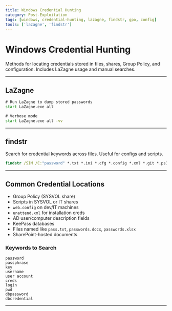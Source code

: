 ```yaml
---
title: Windows Credential Hunting
category: Post-Exploitation
tags: [windows, credential-hunting, lazagne, findstr, gpo, config]
tools: ['lazagne', 'findstr']
---
```


# Windows Credential Hunting

Methods for locating credentials stored in files, shares, Group Policy, and configuration. Includes LaZagne usage and manual searches.

---

## LaZagne

```cmd
# Run LaZagne to dump stored passwords
start LaZagne.exe all

# Verbose mode
start LaZagne.exe all -vv
```

---

## findstr

Search for credential keywords across files. Useful for configs and scripts.

```cmd
findstr /SIM /C:"password" *.txt *.ini *.cfg *.config *.xml *.git *.ps1 *.yml
```

---

## Common Credential Locations

- Group Policy (SYSVOL share)
- Scripts in SYSVOL or IT shares
- `web.config` on dev/IT machines
- `unattend.xml` for installation creds
- AD user/computer description fields
- KeePass databases
- Files named like `pass.txt`, `passwords.docx`, `passwords.xlsx`
- SharePoint-hosted documents

### Keywords to Search

```
password
passphrase
key
username
user account
creds
login
pwd
dbpassword
dbcredential
```

---
